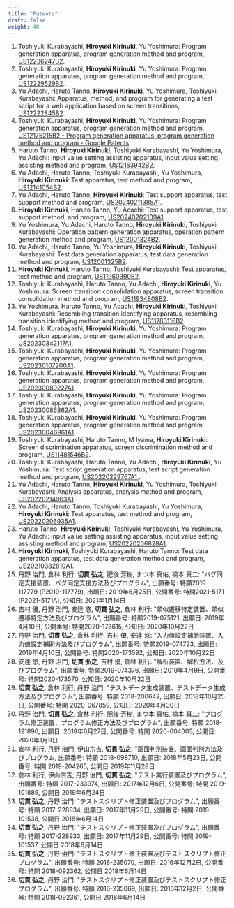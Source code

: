```yaml
---
title: "Patents"
draft: false
weight: 40
---
```


1. Toshiyuki Kurabayashi, **Hiroyuki Kirinuki**, Yu Yoshimura: Program generation apparatus, program generation method and program, [US12236247B2](https://patents.google.com/patent/US12236247B2/en).
1. Toshiyuki Kurabayashi, **Hiroyuki Kirinuki**, Yu Yoshimura: Program generation apparatus, program generation method and program, [US12229529B2](https://patents.google.com/patent/US12229529B2/en).
1. Yu Adachi, Haruto Tanno, **Hiroyuki Kirinuki**, Yu Yoshimura, Toshiyuki Kurabayashi: Apparatus, method, and program for generating a test script for a web application based on screen transitions, [US12222845B2](https://patents.google.com/patent/US12222845B2/en).
1. Toshiyuki Kurabayashi, **Hiroyuki Kirinuki**, Yu Yoshimura: Program generation apparatus, program generation method and program, [US12175215B2 - Program generation apparatus, program generation method and program - Google Patents](https://patents.google.com/patent/US12175215B2/en).
1. Haruto Tanno, **Hiroyuki Kirinuki**, Toshiyuki Kurabayashi, Yu Yoshimura, Yu Adachi: Input value setting assisting apparatus, input value setting assisting method and program, [US12153942B2](https://patents.google.com/patent/US12153942B2/en).
1. Yu Adachi, Haruto Tanno, Toshiyuki Kurabayashi, Yu Yoshimura, **Hiroyuki Kirinuki**: Test apparatus, test method and program, [US12141054B2](https://patents.google.com/patent/US12141054B2/en).
1. Yu Adachi, Haruto Tanno, **Hiroyuki Kirinuki**: Test support apparatus, test support method and program, [US20240211385A1](https://patents.google.com/patent/US20240211385A1/en).
1. **Hiroyuki Kirinuki**, Haruto Tanno, Yu Adachi: Test support apparatus, test support method, and program, [US20240202109A1](https://patents.google.com/patent/US20240202109A1/en).
1. Yu Yoshimura, Yu Adachi, Haruto Tanno, **Hiroyuki Kirinuki**, Toshiyuki Kurabayashi: Operation pattern generation apparatus, operation pattern generation method and program, [US12001324B2](https://patents.google.com/patent/US12001324B2/en).
1. Yu Adachi, Haruto Tanno, Yu Yoshimura, **Hiroyuki Kirinuki**, Toshiyuki Kurabayashi: Test data generation apparatus, test data generation method and program, [US12001325B2](https://patents.google.com/patent/US12001325B2/en).
1. **Hiroyuki Kirinuki**, Haruto Tanno, Toshiyuki Kurabayashi: Test apparatus, test method and program, [US11960390B2](https://patents.google.com/patent/US11960390B2/en).
1. Toshiyuki Kurabayashi, Haruto Tanno, Yu Adachi, **Hiroyuki Kirinuki**, Yu Yoshimura: Screen transition consolidation apparatus, screen transition consolidation method and program, [US11934808B2](https://patents.google.com/patent/US11934808B2/en).
1. Yu Yoshimura, Haruto Tanno, Yu Adachi, **Hiroyuki Kirinuki**, Toshiyuki Kurabayashi: Resembling transition identifying apparatus, resembling transition identifying method and program, [US11783116B2](https://patents.google.com/patent/US11783116B2/en).
1. Toshiyuki Kurabayashi, **Hiroyuki Kirinuki**, Yu Yoshimura: Program generation apparatus, program generation method and program, [US20230342117A1](https://patents.google.com/patent/US20230342117A1/en).
1. Toshiyuki Kurabayashi, **Hiroyuki Kirinuki**, Yu Yoshimura: Program generation apparatus, program generation method and program, [US20230107200A1](https://patents.google.com/patent/US20230107200A1/en).
1. Toshiyuki Kurabayashi, **Hiroyuki Kirinuki**, Yu Yoshimura: Program generation apparatus, program generation method and program, [US20230089227A1](https://patents.google.com/patent/US20230089227A1/en).
1. Toshiyuki Kurabayashi, **Hiroyuki Kirinuki**, Yu Yoshimura: Program generation apparatus, program generation method and program, [US20230086862A1](https://patents.google.com/patent/US20230086862A1/en).
1. Toshiyuki Kurabayashi, **Hiroyuki Kirinuki**, Yu Yoshimura: Program generation apparatus, program generation method and program, [US20230046961A1](https://patents.google.com/patent/US20230046961A1/en).
1. Toshiyuki Kurabayashi, Haruto Tanno, M Iyama, **Hiroyuki Kirinuki**: Screen discrimination apparatus, screen discrimination method and program, [US11481546B2](https://patents.google.com/patent/US11481546B2/en).
1. Toshiyuki Kurabayashi, Haruto Tanno, Yu Adachi, **Hiroyuki Kirinuki**, Yu Yoshimura: Test script generation apparatus, test script generation method and program, [US20220229767A1
](https://patents.google.com/patent/US20220229767A1/en).
1. Yu Adachi, Haruto Tanno, **Hiroyuki Kirinuki**, Yu Yoshimura, Toshiyuki Kurabayashi: Analysis apparatus, analysis method and program, [US20220214963A1](https://patents.google.com/patent/US20220214963A1/en).
1. Yu Adachi, Haruto Tanno, Toshiyuki Kurabayashi, Yu Yoshimura, **Hiroyuki Kirinuki**: Test apparatus, test method and program, [US20220206935A1](https://patents.google.com/patent/US20220206935A1/en).
1. Haruto Tanno, **Hiroyuki Kirinuki**, Toshiyuki Kurabayashi, Yu Yoshimura, Yu Adachi: Input value setting assisting apparatus, input value setting assisting method and program, [US20220206828A1](https://patents.google.com/patent/US20220206828A1/en).
1. **Hiroyuki Kirinuki**, Toshiyuki Kurabayashi, Haruto Tanno: Test data generation apparatus, test data generation method and program, [US20210382810A1](https://patents.google.com/patent/US20210382810A1/en).
1. 丹野 治門, 倉林 利行, **切貫 弘之**, 肥後 芳樹, まつ本 真佑, 楠本 真二: "バグ同定支援装置、バグ同定支援方法及びプログラム", 出願番号: 特願2019-117779 (P2019-117779), 出願日: 2019年6月25日, 公開番号: 特開2021-5171 (P2021-5171A), 公知日: 2021年1月14日
1. 吉村 優, 丹野 治門, 安達 悠, **切貫 弘之**, 倉林 利行: "類似遷移特定装置、類似遷移特定方法及びプログラム", 出願番号: 特願2019-075121, 出願日: 2019年4月10日, 公開番号: 特開2020-173615, 公知日: 2020年10月22日
1. 丹野 治門, **切貫 弘之**, 倉林 利行, 吉村 優, 安達 悠: "入力値設定補助装置、入力値設定補助方法及びプログラム", 出願番号: 特願2019-074723, 出願日: 2019年4月10日, 公開番号: 特開2020-173592, 公知日: 2020年10月22日
1. 安達 悠, 丹野 治門, **切貫 弘之**, 吉村 優, 倉林 利行: "解析装置、解析方法、及びプログラム", 出願番号: 特願2019-074376, 出願日: 2019年4月9日, 公開番号: 特開2020-173570, 公知日: 2020年10月22日
1. **切貫 弘之**, 倉林 利行, 丹野 治門: "テストデータ生成装置、テストデータ生成方法及びプログラム", 出願番号: 特願 2018-200642, 出願日: 2018年10月25日, 公開番号: 特開 2020-067859, 公知日: 2020年4月30日
1. 丹野 治門, **切貫 弘之**, 倉林 利行, 肥後 芳樹, まつ本 真佑, 楠本 真二: "プログラム修正装置、プログラム修正方法及びプログラム", 出願番号: 特願 2018-121890, 出願日: 2018年6月27日, 公開番号: 特開 2020-004003, 公開日: 2020年1月9日
1. 倉林 利行, 丹野 治門, 伊山宗吉, **切貫 弘之**: "画面判別装置、画面判別方法及びプログラム, 出願番号: 特願 2018-098710, 出願日: 2018年5月23日, 公開番号: 特開 2019-204265, 公開日 2019年11月28日
1. 倉林 利行, 伊山宗吉, 丹野 治門, **切貫 弘之**: "テスト実行装置及びプログラム", 出願番号: 特願 2017-233974, 出願日: 2017年12月6日, 公開番号: 特開 2019-101889, 公開日 2019年6月24日
1. **切貫 弘之**, 丹野 治門: "テストスクリプト修正装置及びプログラム", 出願番号: 特願 2017-228934, 出願日: 2017年11月29日, 公開番号: 特開 2019-101538, 公開日 2018年6月14日
1. **切貫 弘之**, 丹野 治門: "テストスクリプト修正装置及びプログラム", 出願番号: 特願 2017-228933, 出願日: 2017年11月29日, 公開番号: 特開 2019-101537, 公開日 2018年6月14日
1. **切貫 弘之**, 丹野 治門: "テストスクリプト修正装置及びテストスクリプト修正プログラム", 出願番号: 特願 2016-235070, 出願日: 2016年12月2日, 公開番号: 特開 2018-092362, 公開日 2018年6月14日
1. **切貫 弘之**, 丹野 治門: "テストスクリプト修正装置及びテストスクリプト修正プログラム", 出願番号: 特願 2016-235069, 出願日: 2016年12月2日, 公開番号: 特開 2018-092361, 公開日 2018年6月14日